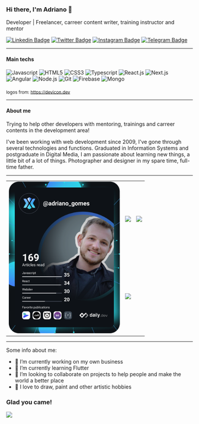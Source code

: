 ### Hi there, I'm Adriano 👋

Developer | Freelancer, carreer content writer, training instructor and mentor

<!-- [![Website Badge](https://img.shields.io/badge/Website-3b5998?style=flat-square&logo=google-chrome&logoColor=white)](https://gkassym.netlify.app)

Helpfull profile: https://github.com/Gapur/Gapur
-->

[![Linkedin Badge](https://img.shields.io/badge/-LinkedIn-0e76a8?style=flat-square&logo=Linkedin&logoColor=white)](https://linkedin.com/in/adrianomaringolo) [![Twitter Badge](https://img.shields.io/badge/-Twitter-00acee?style=flat-square&logo=Twitter&logoColor=white)](https://twitter.com/adrmaringolo) [![Instagram Badge](https://img.shields.io/badge/-Instagram-e4405f?style=flat-square&logo=Instagram&logoColor=white)](https://www.instagram.com/adrianomaringolo/) [![Telegram Badge](https://img.shields.io/badge/-Telegram-0088cc?style=flat-square&logo=Telegram&logoColor=white)](https://t.me/adrianomaringolo)

---

#### Main techs

<!--  -->

<span><img height=40 title="Javascript" src="https://cdn.jsdelivr.net/gh/devicons/devicon/icons/javascript/javascript-original.svg" /></span>
<span><img height=40 title="HTML5" src="https://cdn.jsdelivr.net/gh/devicons/devicon/icons/html5/html5-original.svg" /></span>
<span><img height=40 title="CSS3" src="https://cdn.jsdelivr.net/gh/devicons/devicon/icons/css3/css3-original.svg" /></span>
<span><img height=40 title="Typescript" src="https://cdn.jsdelivr.net/gh/devicons/devicon/icons/typescript/typescript-original.svg" /></span>
<span><img height=40 title="React.js" src="https://cdn.jsdelivr.net/gh/devicons/devicon/icons/react/react-original.svg" /></span>
<span><img height=40 title="Next.js" src="https://cdn.jsdelivr.net/gh/devicons/devicon/icons/nextjs/nextjs-original.svg" /></span>
<span><img height=40 title="Angular" src="https://cdn.jsdelivr.net/gh/devicons/devicon/icons/angularjs/angularjs-original.svg" /></span>
<span><img height=40 title="Node.js" src="https://cdn.jsdelivr.net/gh/devicons/devicon/icons/nodejs/nodejs-original.svg" /> </span>
<span><img height=40 title="Git" src="https://cdn.jsdelivr.net/gh/devicons/devicon/icons/git/git-plain.svg"/></span>
<span><img height=40 title="Firebase" src="https://cdn.jsdelivr.net/gh/devicons/devicon/icons/firebase/firebase-plain.svg" /></span>
<span><img height=40 title="Mongo" src="https://cdn.jsdelivr.net/gh/devicons/devicon/icons/mongodb/mongodb-original.svg" /></span>

<sub>logos from: https://devicon.dev</sub>

---

#### About me

Trying to help other developers with mentoring, trainings and carreer contents in the development area!

I've been working with web development since 2009, I've gone through several technologies and functions. Graduated in Information Systems and postgraduate in Digital Media, I am passionate about learning new things, a little bit of a lot of things. Photographer and designer in my spare time, full-time father.

---

<table border="0">
    <tr>
        <td rowspan=2>
            <a href="https://app.daily.dev/adriano_gomes"><img src="https://github.com/adrianomaringolo/adrianomaringolo/blob/main/devcard.svg" width="300" alt="Adriano Maringolo's Dev Card"/></a>
        </td>
        <td>
            <img height="180em" src="https://github-readme-stats.vercel.app/api?username=adrianomaringolo&show_icons=true&hide_border=true&&count_private=true&include_all_commits=true" />
        </td>
        <td>
            <img src="https://github-readme-stats.vercel.app/api/top-langs?username=adrianomaringolo&layout=compact"/>
        </td>    
    </tr>
    <tr>
        <td colspan=2>
            <img src="https://github-readme-streak-stats.herokuapp.com/?user=adrianomaringolo"/>
        </td>
    </tr>
</table>

---

Some info about me:

<ul>
    <li>🔭 I’m currently working on my own business</li>
    <li>🌱 I’m currently learning Flutter</li>
    <li>👯 I’m looking to collaborate on projects to help people and make the world a better place</li>
    <li>🎨 I love to draw, paint and other artistic hobbies</li>
</ul>

<!--
**adrianomaringolo/adrianomaringolo** is a ✨ _special_ ✨ repository because its `README.md` (this file) appears on your GitHub profile.

Here are some ideas to get you started:

- 🔭 I’m currently working on ...
- 🌱 I’m currently learning ...
- 👯 I’m looking to collaborate on ...
- 🤔 I’m looking for help with ...
- 💬 Ask me about ...
-
- 😄 Pronouns: ...
- ⚡ Fun fact: ...
-->

### Glad you came!

![](https://visitor-badge.glitch.me/badge?page_id=adrianomaringolo)
